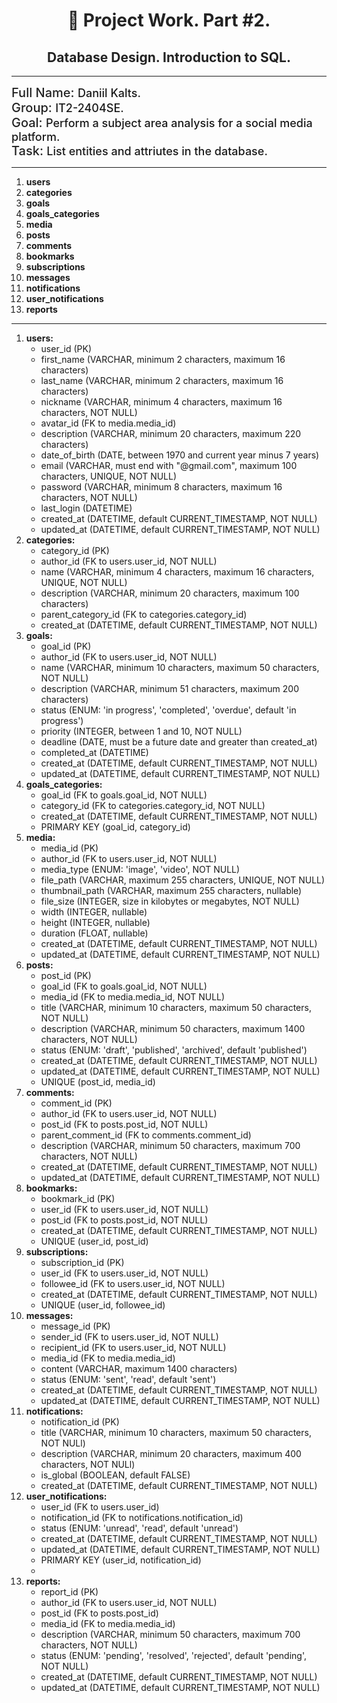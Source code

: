 <h1 style="color: #222222; text-align: center; border-bottom: none;">🚀 Project Work. Part #2.</h1>
<h2 style="color: #222222; text-align: center;">Database Design. Introduction to SQL.</h2>

<hr />

<div style="font-weight: 500">
  <span style="font-size: 20px; color: #222222">
    Full Name:
  </span>
  <span style="font-size: 18px;">
    Daniil Kalts.
  </span> <br />
  <span style="font-size: 20px; color: #222222">
    Group:
  </span>
  <span style="font-size: 18px;">
    IT2-2404SE.
  </span> <br />
  <span style="font-size: 20px; color: #222222">
    Goal:
  </span>
  <span style="font-size: 18px;">
    Perform a subject area analysis for a social media platform.
  </span> <br />
  <span style="font-size: 20px; color: #222222">
    Task:
  </span>
  <span style="font-size: 18px;">
    List entities and attriutes in the database.
  </span>
  <hr />
</div>

<ol>
  <li><b>users</b></li>
  <li><b>categories</b></li>
  <li><b>goals</b></li>
  <li><b>goals_categories</b></li>
  <li><b>media</b></li>
  <li><b>posts</b></li>
  <li><b>comments</b></li>
  <li><b>bookmarks</b></li>
  <li><b>subscriptions</b></li>
  <li><b>messages</b></li>
  <li><b>notifications</b></li>
  <li><b>user_notifications</b></li>
  <li><b>reports</b></li>
</ol>

<hr />

<ol>
  <li><b>users:</b>
    <ul>
      <li>user_id (PK)</li>
      <li>first_name (VARCHAR, minimum 2 characters, maximum 16 characters)</li>
      <li>last_name (VARCHAR, minimum 2 characters, maximum 16 characters)</li>
      <li>nickname (VARCHAR, minimum 4 characters, maximum 16 characters, NOT NULL)</li>
      <li>avatar_id (FK to media.media_id)</li>
      <li>description (VARCHAR, minimum 20 characters, maximum 220 characters)</li>
      <li>date_of_birth (DATE, between 1970 and current year minus 7 years)</li>
      <li>email (VARCHAR, must end with "@gmail.com", maximum 100 characters, UNIQUE, NOT NULL)</li>
      <li>password (VARCHAR, minimum 8 characters, maximum 16 characters, NOT NULL)</li>
      <li>last_login (DATETIME)</li>
      <li>created_at (DATETIME, default CURRENT_TIMESTAMP, NOT NULL)</li>
      <li>updated_at (DATETIME, default CURRENT_TIMESTAMP, NOT NULL)</li>
    </ul>
  </li>
  <li><b>categories:</b>
    <ul>
      <li>category_id (PK)</li>
      <li>author_id (FK to users.user_id, NOT NULL)</li>
      <li>name (VARCHAR, minimum 4 characters, maximum 16 characters, UNIQUE, NOT NULL)</li>
      <li>description (VARCHAR, minimum 20 characters, maximum 100 characters)</li>
      <li>parent_category_id (FK to categories.category_id)</li>
      <li>created_at (DATETIME, default CURRENT_TIMESTAMP, NOT NULL)</li>
    </ul>
  </li>
  <li><b>goals:</b>
    <ul>
      <li>goal_id (PK)</li>
      <li>author_id (FK to users.user_id, NOT NULL)</li>
      <li>name (VARCHAR, minimum 10 characters, maximum 50 characters, NOT NULL)</li>
      <li>description (VARCHAR, minimum 51 characters, maximum 200 characters)</li>
      <li>status (ENUM: 'in progress', 'completed', 'overdue', default 'in progress')</li>
      <li>priority (INTEGER, between 1 and 10, NOT NULL)</li>
      <li>deadline (DATE, must be a future date and greater than created_at)</li>
      <li>completed_at (DATETIME)</li>
      <li>created_at (DATETIME, default CURRENT_TIMESTAMP, NOT NULL)</li>
      <li>updated_at (DATETIME, default CURRENT_TIMESTAMP, NOT NULL)</li>
    </ul>
  </li>
  <li><b>goals_categories:</b>
    <ul>
      <li>goal_id (FK to goals.goal_id, NOT NULL)</li>
      <li>category_id (FK to categories.category_id, NOT NULL)</li>
      <li>created_at (DATETIME, default CURRENT_TIMESTAMP, NOT NULL)</li>
      <li>PRIMARY KEY (goal_id, category_id)</li>
    </ul>
  </li>
  <li><b>media:</b>
    <ul>
      <li>media_id (PK)</li>
      <li>author_id (FK to users.user_id, NOT NULL)</li>
      <li>media_type (ENUM: 'image', 'video', NOT NULL)</li>
      <li>file_path (VARCHAR, maximum 255 characters, UNIQUE, NOT NULL)</li>
      <li>thumbnail_path (VARCHAR, maximum 255 characters, nullable)</li>
      <li>file_size (INTEGER, size in kilobytes or megabytes, NOT NULL)</li>
      <li>width (INTEGER, nullable)</li>
      <li>height (INTEGER, nullable)</li>
      <li>duration (FLOAT, nullable)</li>
      <li>created_at (DATETIME, default CURRENT_TIMESTAMP, NOT NULL)</li>
      <li>updated_at (DATETIME, default CURRENT_TIMESTAMP, NOT NULL)</li>
    </ul>
  </li>
  <li><b>posts:</b>
    <ul>
      <li>post_id (PK)</li>
      <li>goal_id (FK to goals.goal_id, NOT NULL)</li>
      <li>media_id (FK to media.media_id, NOT NULL)</li>
      <li>title (VARCHAR, minimum 10 characters, maximum 50 characters, NOT NULL)</li>
      <li>description (VARCHAR, minimum 50 characters, maximum 1400 characters, NOT NULL)</li>
      <li>status (ENUM: 'draft', 'published', 'archived', default 'published')</li>
      <li>created_at (DATETIME, default CURRENT_TIMESTAMP, NOT NULL)</li>
      <li>updated_at (DATETIME, default CURRENT_TIMESTAMP, NOT NULL)</li>
      <li>UNIQUE (post_id, media_id)</li>
    </ul>
  </li>
  <li><b>comments:</b>
    <ul>
      <li>comment_id (PK)</li>
      <li>author_id (FK to users.user_id, NOT NULL)</li>
      <li>post_id (FK to posts.post_id, NOT NULL)</li>
      <li>parent_comment_id (FK to comments.comment_id)</li>
      <li>description (VARCHAR, minimum 50 characters, maximum 700 characters, NOT NULL)</li>
      <li>created_at (DATETIME, default CURRENT_TIMESTAMP, NOT NULL)</li>
      <li>updated_at (DATETIME, default CURRENT_TIMESTAMP, NOT NULL)</li>
    </ul>
  </li>
  <li><b>bookmarks:</b>
    <ul>
      <li>bookmark_id (PK)</li>
      <li>user_id (FK to users.user_id, NOT NULL)</li>
      <li>post_id (FK to posts.post_id, NOT NULL)</li>
      <li>created_at (DATETIME, default CURRENT_TIMESTAMP, NOT NULL)</li>
      <li>UNIQUE (user_id, post_id)</li>
    </ul>
  </li>
  <li><b>subscriptions:</b>
    <ul>
      <li>subscription_id (PK)</li>
      <li>user_id (FK to users.user_id, NOT NULL)</li>
      <li>followee_id (FK to users.user_id, NOT NULL)</li>
      <li>created_at (DATETIME, default CURRENT_TIMESTAMP, NOT NULL)</li>
      <li>UNIQUE (user_id, followee_id)</li>
    </ul>
  </li>
  <li><b>messages:</b>
    <ul>
      <li>message_id (PK)</li>
      <li>sender_id (FK to users.user_id, NOT NULL)</li>
      <li>recipient_id (FK to users.user_id, NOT NULL)</li>
      <li>media_id (FK to media.media_id)</li>
      <li>content (VARCHAR, maximum 1400 characters)</li>
      <li>status (ENUM: 'sent', 'read', default 'sent')</li>
      <li>created_at (DATETIME, default CURRENT_TIMESTAMP, NOT NULL)</li>
      <li>updated_at (DATETIME, default CURRENT_TIMESTAMP, NOT NULL)</li>
    </ul>
  </li>
  <li><b>notifications:</b>
    <ul>
      <li>notification_id (PK)</li>
      <li>title (VARCHAR, minimum 10 characters, maximum 50 characters, NOT NULl)</li>
      <li>description (VARCHAR, minimum 20 characters, maximum 400 characters, NOT NULl)</li>
      <li>is_global (BOOLEAN, default FALSE)</li>
      <li>created_at (DATETIME, default CURRENT_TIMESTAMP, NOT NULL)</li>
    </ul>
  </li>
  <li><b>user_notifications:</b>
    <ul>
      <li>user_id (FK to users.user_id)</li>
      <li>notification_id (FK to notifications.notification_id)</li>
      <li>status (ENUM: 'unread', 'read', default 'unread')</li>
      <li>created_at (DATETIME, default CURRENT_TIMESTAMP, NOT NULL)</li>
      <li>updated_at (DATETIME, default CURRENT_TIMESTAMP, NOT NULL)</li>
      <li>PRIMARY KEY (user_id, notification_id)<li>
    </ul>
  </li>
  <li><b>reports:</b>
    <ul>
      <li>report_id (PK)</li>
      <li>author_id (FK to users.user_id, NOT NULL)</li>
      <li>post_id (FK to posts.post_id)</li>
      <li>media_id (FK to media.media_id)</li>
      <li>description (VARCHAR, minimum 50 characters, maximum 700 characters, NOT NULL)</li>
      <li>status (ENUM: 'pending', 'resolved', 'rejected', default 'pending', NOT NULL)</li>
      <li>created_at (DATETIME, default CURRENT_TIMESTAMP, NOT NULL)</li>
      <li>updated_at (DATETIME, default CURRENT_TIMESTAMP, NOT NULL)</li>
    </ul>
  </li>
</ol>
